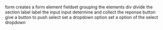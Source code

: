 form
 creates a form element
fieldset
 grouping the elements
div
 divide the section
label
 label the input
 input
 determine and collect the reponse
button
 give a button to push
select 
 set a dropdown 
option
 set a option of the select dropdown
